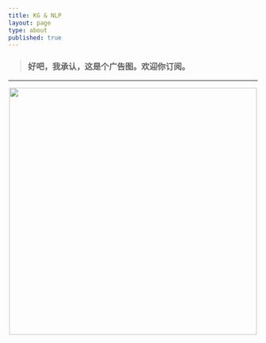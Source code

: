 ```yaml
---
title: KG & NLP
layout: page
type: about
published: true
---
```

> ### 好吧，我承认，这是个广告图。欢迎你订阅。
---

<div align="center"><img width="500" height="auto" src="https://www.bobinsun.cn/assets/images/QR-code.jpg"/></div>
<br>

